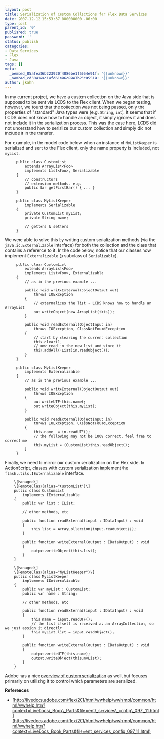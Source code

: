 ```yaml
---
layout: post
title: Serialization of Custom Collections for Flex Data Services
date: 2007-12-12 15:53:37.000000000 -06:00
type: post
parent_id: '0'
published: true
password: ''
status: publish
categories:
- Data Services
- Flex
- Java
tags: []
meta:
  _oembed_85afea86b223920f4086be1f5054e91f: "{{unknown}}"
  _oembed_cd30426ac14fd61996c89e7b23c95519: "{{unknown}}"
author: jkahn
---
```

In my current project, we have a custom collection on the Java side that is supposed to be sent via LCDS to the Flex client. When we began testing, however, we found that the collection was not being passed, only the properties of "standard" Java types were (e.g. `String`, `int`). It seems that if LCDS does not know how to handle an object, it simply ignores it and does not include it in the serialization process. This was the case here, LCDS did not understand how to serialize our custom collection and simply did not include it in the transfer.

For example, in the model code below, when an instance of `MyListKeeper` is serialized and sent to the Flex client, only the name property is included, not `myList`.

```
     public class CustomList
         extends ArrayList<Foo>
         implements List<Foo>, Serializable
     {
         // constructors
         // extension methods, e.g.
         public Bar getFirstBar() { ... }
     }

     public class MyListKeeper
         implements Serializable
     {
         private CustomList myList;
         private String name;

         // getters & setters
     }
```

We were able to solve this by writing custom serialization methods (via the `java.io.Externalizable` interface) for both the collection and the class that contains a reference to it. In the code below, notice that our classes now implement `Externalizable` (a subclass of `Serializable`).

```
     public class CustomList
         extends ArrayList<Foo>
         implements List<Foo>, Externalizable
     {
         // as in the previous example ...

         public void writeExternal(ObjectOutput out)
             throws IOException
         {
             // externalizes the list - LCDS knows how to handle an ArrayList
             out.writeObject(new ArrayList(this));
         }

         public void readExternal(ObjectInput in)
             throws IOException, ClassNotFoundException
         {
             // start by clearing the current collection
             this.clear();
             // now read in the new list and store it
             this.addAll((List)in.readObject());
         }
     }

     public class MyListKeeper
         implements Externalizable
     {
         // as in the previous example ...

         public void writeExternal(ObjectOutput out)
             throws IOException
         {
             out.writeUTF(this.name);
             out.writeObject(this.myList);
         }

         public void readExternal(ObjectInput in)
             throws IOException, ClassNotFoundException
         {
             this.name  = in.readUTF();
             // the following may not be 100% correct, feel free to correct me
             this.myList = (CustomList)this.readObject();
         }
     }
```

Finally, we need to mirror our custom serialization on the Flex side. In ActionScript, classes with custom serialization implement the `flash.utils.IExternalizable` interface.

```
    \[Managed\]
    \[RemoteClass(alias="CustomList")\]
    public class CustomList
        implements IExternalizable
    {
        public var list : IList;

        // other methods, etc

        public function readExternal(input : IDataInput) : void
        {
            this.list = ArrayCollection(input.readObject());
        }

        public function writeExternal(output : IDataOutput) : void
        {
            output.writeObject(this.list);
        }
    }

    \[Managed\]
    \[RemoteClass(alias="MyListKeeper")\]
    public class MyListKeeper
        implements IExternalizable
    {
        public var myList : CustomList;
        public var name : String;

        // other methods, etc

        public function readExternal(input : IDataInput) : void
        {
            this.name = input.readUTF();
            // the list itself is received as an ArrayCollection, so we just assign it directly
            this.myList.list = input.readObject();
        }

        public function writeExternal(output : IDataOutput) : void
        {
            output.writeUTF(this.name);
            output.writeObject(this.myList);
        }
    }
```

Adobe has a nice [overview of custom serialization](http://livedocs.adobe.com/flex/201/html/wwhelp/wwhimpl/common/html/wwhelp.htm?context=LiveDocs_Book_Parts&file=ent_services_config_097_11.html) as well, but focuses primarily on utilizing it to control which parameters are serialized.

**References**

*   [http://livedocs.adobe.com/flex/201/html/wwhelp/wwhimpl/common/html/wwhelp.htm?context=LiveDocs\_Book\_Parts&file=ent\_services\_config\_097\_11.html](http://livedocs.adobe.com/flex/201/html/wwhelp/wwhimpl/common/html/wwhelp.htm?context=LiveDocs_Book_Parts&file=ent_services_config_097_11.html)